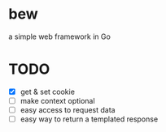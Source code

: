 bew
===

a simple web framework in Go

TODO
===

- [x] get & set cookie
- [ ] make context optional
- [ ] easy access to request data
- [ ] easy way to return a templated response
